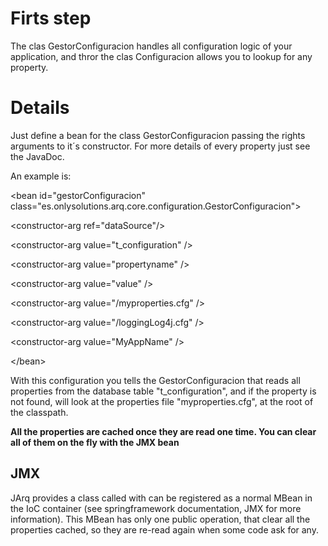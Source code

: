# Firts step #

The clas GestorConfiguracion handles all configuration logic of your application, and thror the clas Configuracion allows you to lookup for any property.

# Details #

Just define a bean for the class GestorConfiguracion passing the rights arguments to it´s constructor. For more details of every property just see the JavaDoc.

An example is:



&lt;bean id="gestorConfiguracion" class="es.onlysolutions.arq.core.configuration.GestorConfiguracion"&gt;


> <!--DataSource to access the configuration table-->
> 

&lt;constructor-arg ref="dataSource"/&gt;


> > <!--Table name-->

> 

&lt;constructor-arg value="t\_configuration" /&gt;


> > <!--Column for the property name-->

> 

&lt;constructor-arg  value="propertyname" /&gt;


> > <!--Column value -->

> 

&lt;constructor-arg value="value" /&gt;


> > <!--Property file-->

> 

&lt;constructor-arg value="/myproperties.cfg" /&gt;


> > <!--Alternative log4j file-->

> 

&lt;constructor-arg value="/loggingLog4j.cfg" /&gt;


> > <!--App name-->

> 

&lt;constructor-arg value="MyAppName" /&gt;




&lt;/bean&gt;



With this configuration you tells the GestorConfiguracion that reads all properties from the database table "t\_configuration", and if the property is not found, will look at the properties file "myproperties.cfg", at the root of the classpath.

**All the properties are cached once they are read one time. You can clear all of them on the fly with the JMX bean**

## JMX ##

JArq provides a class called with can be registered as a normal MBean in the IoC container (see springframework documentation, JMX for more information).
This MBean has only one public operation, that clear all the properties cached, so they are re-read again when some code ask for any.
